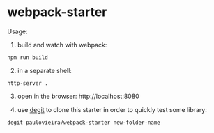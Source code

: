 # webpack-starter

Usage:


1) build and watch with webpack:
```
npm run build
```

2) in a separate shell:
```
http-server .
```

3) open in the browser: http://localhost:8080

4) use [degit](https://github.com/Rich-Harris/degit) to clone this starter in order to quickly test some library:
```
degit paulovieira/webpack-starter new-folder-name
```